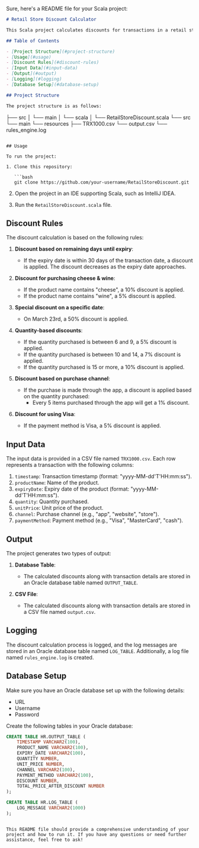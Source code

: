 Sure, here's a README file for your Scala project:

```markdown
# Retail Store Discount Calculator

This Scala project calculates discounts for transactions in a retail store based on predefined discount rules and then stores the results in an Oracle database and CSV file. It also logs the discount calculation process.

## Table of Contents

- [Project Structure](#project-structure)
- [Usage](#usage)
- [Discount Rules](#discount-rules)
- [Input Data](#input-data)
- [Output](#output)
- [Logging](#logging)
- [Database Setup](#database-setup)

## Project Structure

The project structure is as follows:

```
├── src
│   └── main
│       └── scala
│           └── RetailStoreDiscount.scala
└── src
    └── main
        └── resources
            ├── TRX1000.csv
            └── output.csv
            └── rules_engine.log
```

## Usage

To run the project:

1. Clone this repository:

   ```bash
   git clone https://github.com/your-username/RetailStoreDiscount.git
   ```

2. Open the project in an IDE supporting Scala, such as IntelliJ IDEA.

3. Run the `RetailStoreDiscount.scala` file.

## Discount Rules

The discount calculation is based on the following rules:

1. **Discount based on remaining days until expiry**: 
   - If the expiry date is within 30 days of the transaction date, a discount is applied. The discount decreases as the expiry date approaches.

2. **Discount for purchasing cheese & wine**: 
   - If the product name contains "cheese", a 10% discount is applied.
   - If the product name contains "wine", a 5% discount is applied.

3. **Special discount on a specific date**: 
   - On March 23rd, a 50% discount is applied.

4. **Quantity-based discounts**: 
   - If the quantity purchased is between 6 and 9, a 5% discount is applied.
   - If the quantity purchased is between 10 and 14, a 7% discount is applied.
   - If the quantity purchased is 15 or more, a 10% discount is applied.

5. **Discount based on purchase channel**: 
   - If the purchase is made through the app, a discount is applied based on the quantity purchased:
     - Every 5 items purchased through the app will get a 1% discount.

6. **Discount for using Visa**: 
   - If the payment method is Visa, a 5% discount is applied.

## Input Data

The input data is provided in a CSV file named `TRX1000.csv`. Each row represents a transaction with the following columns:

1. `timestamp`: Transaction timestamp (format: "yyyy-MM-dd'T'HH:mm:ss").
2. `productName`: Name of the product.
3. `expiryDate`: Expiry date of the product (format: "yyyy-MM-dd'T'HH:mm:ss").
4. `quantity`: Quantity purchased.
5. `unitPrice`: Unit price of the product.
6. `channel`: Purchase channel (e.g., "app", "website", "store").
7. `paymentMethod`: Payment method (e.g., "Visa", "MasterCard", "cash").

## Output

The project generates two types of output:

1. **Database Table**: 
   - The calculated discounts along with transaction details are stored in an Oracle database table named `OUTPUT_TABLE`.

2. **CSV File**: 
   - The calculated discounts along with transaction details are stored in a CSV file named `output.csv`.

## Logging

The discount calculation process is logged, and the log messages are stored in an Oracle database table named `LOG_TABLE`. Additionally, a log file named `rules_engine.log` is created.

## Database Setup

Make sure you have an Oracle database set up with the following details:

- URL
- Username
- Password

Create the following tables in your Oracle database:

```sql
CREATE TABLE HR.OUTPUT_TABLE (
    TIMESTAMP VARCHAR2(100),
    PRODUCT_NAME VARCHAR2(100),
    EXPIRY_DATE VARCHAR2(100),
    QUANTITY NUMBER,
    UNIT_PRICE NUMBER,
    CHANNEL VARCHAR2(100),
    PAYMENT_METHOD VARCHAR2(100),
    DISCOUNT NUMBER,
    TOTAL_PRICE_AFTER_DISCOUNT NUMBER
);

CREATE TABLE HR.LOG_TABLE (
    LOG_MESSAGE VARCHAR2(1000)
);
```

```

This README file should provide a comprehensive understanding of your project and how to run it. If you have any questions or need further assistance, feel free to ask!
